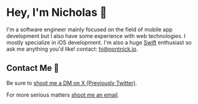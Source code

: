 # Hey, I'm Nicholas 👋

I'm a software engineer mainly focused on the field of mobile app development but I also have some experience with web technologies. I mostly specialize in iOS development. I'm also a huge [Swift](https://www.swift.org/) enthusiast so ask me anything you'd like! contact: hi@nontnick.io. <br />

## Contact Me 💌
Be sure to <a href="https://twitter.com/heynickn">shoot me a DM on X (Previously Twitter)</a>.

For more serious matters <a href="mailto:hi@notnick.io">shoot me an email</a>.
